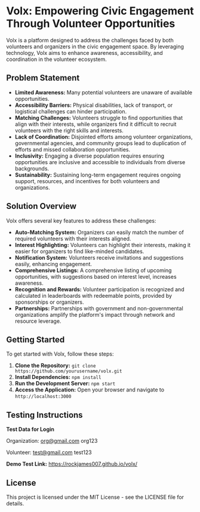 Volx: Empowering Civic Engagement Through Volunteer Opportunities
=================================================================

Volx is a platform designed to address the challenges faced by both volunteers and organizers in the civic engagement space. By leveraging technology, Volx aims to enhance awareness, accessibility, and coordination in the volunteer ecosystem.

Problem Statement
-----------------

- **Limited Awareness:** Many potential volunteers are unaware of available opportunities.
- **Accessibility Barriers:** Physical disabilities, lack of transport, or logistical challenges can hinder participation.
- **Matching Challenges:** Volunteers struggle to find opportunities that align with their interests, while organizers find it difficult to recruit volunteers with the right skills and interests.
- **Lack of Coordination:** Disjointed efforts among volunteer organizations, governmental agencies, and community groups lead to duplication of efforts and missed collaboration opportunities.
- **Inclusivity:** Engaging a diverse population requires ensuring opportunities are inclusive and accessible to individuals from diverse backgrounds.
- **Sustainability:** Sustaining long-term engagement requires ongoing support, resources, and incentives for both volunteers and organizations.

Solution Overview
-----------------

Volx offers several key features to address these challenges:

- **Auto-Matching System:** Organizers can easily match the number of required volunteers with their interests aligned.
- **Interest Highlighting:** Volunteers can highlight their interests, making it easier for organizers to find like-minded candidates.
- **Notification System:** Volunteers receive invitations and suggestions easily, enhancing engagement.
- **Comprehensive Listings:** A comprehensive listing of upcoming opportunities, with suggestions based on interest level, increases awareness.
- **Recognition and Rewards:** Volunteer participation is recognized and calculated in leaderboards with redeemable points, provided by sponsorships or organizers.
- **Partnerships:** Partnerships with government and non-governmental organizations amplify the platform's impact through network and resource leverage.

Getting Started
---------------

To get started with Volx, follow these steps:

1. **Clone the Repository:** `git clone https://github.com/yourusername/volx.git`
2. **Install Dependencies:** `npm install`
3. **Run the Development Server:** `npm start`
4. **Access the Application:** Open your browser and navigate to `http://localhost:3000`

   
Testing Instructions
---------------
**Test Data for Login**

Organization:
org@gmail.com org123

Volunteer:
test@gmail.com test123

**Demo Test Link:** https://rockjames007.github.io/volx/ 

License
-------

This project is licensed under the MIT License - see the LICENSE file for details.
